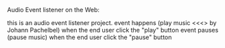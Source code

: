 Audio Event listener on the Web:

this is an audio event listener project.
event happens (play music <<<<Canon and Gigue in D>> by Johann Pachelbel) when the end user click the "play" button
event pauses (pause music) when the end user click the "pause" button


